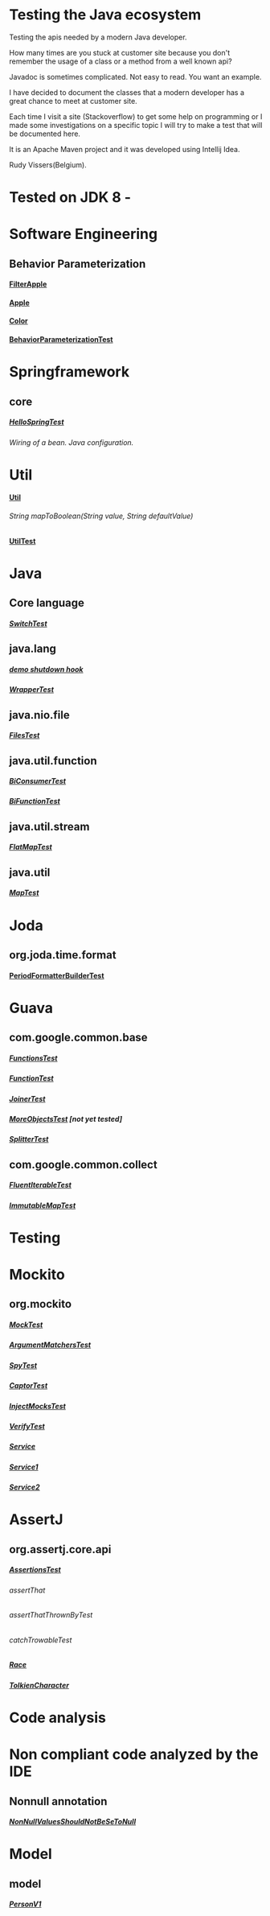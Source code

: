 # Testing the Java ecosystem

Testing the apis needed by a modern Java developer.

How many times are you stuck at customer site because you don't remember the usage of a class or a method from a well known api?

Javadoc is sometimes complicated. Not easy to read. You want an example.

I have decided to document the classes that a modern developer has a great chance to meet at customer site.

Each time I visit a site (Stackoverflow) to get some help on programming or I made some investigations on a specific topic I will try to make a test that will be documented here.

It is an Apache Maven project and it was developed using Intellij Idea.

Rudy Vissers(Belgium).

# Tested on JDK 8 - 
 
# Software Engineering

## Behavior Parameterization

#### [FilterApple](src/main/java/se/behaviorparameterization/FilterApple.java)
#### [Apple](src/main/java/se/behaviorparameterization/Apple.java)
#### [Color](src/main/java/se/behaviorparameterization/Color.java)
#### [BehaviorParameterizationTest](src/test/java/se/behaviorparameterization/BehaviorParameterizationTest.java)

# Springframework
## core
##### [HelloSpringTest](src/test/java/springframework/HelloSpringTest.java)
###### Wiring of a bean. Java configuration.

# Util
#### [Util](src/main/java/util/Util.java)
###### String mapToBoolean(String value, String defaultValue)
#### [UtilTest](src/test/java/util/UtilTest.java)

# Java

## Core language

##### [SwitchTest](src/test/java/corelanguage/SwitchTest.java)

## java.lang

##### [demo shutdown hook](src/main/java/api/java/lang/ShutdownHookDemo.java) 
##### [WrapperTest](src/test/java/api/java/lang/WrapperTest.java) 

## java.nio.file

##### [FilesTest](src/test/java/api/java/nio/file/FilesTest.java) 

## java.util.function

##### [BiConsumerTest](src/test/java/api/java/util/function/BiConsumerTest.java)
##### [BiFunctionTest](src/test/java/api/java/util/function/BiFunctionTest.java)

## java.util.stream

##### [FlatMapTest](src/test/java/api/java/util/stream/FlatMapTest.java) 

## java.util

##### [MapTest](src/test/java/api/java/util/MapTest.java)

# Joda

## org.joda.time.format

#### [PeriodFormatterBuilderTest](src/test/java/api/org/joda/time/format/PeriodFormatterBuilderTest.java)

# Guava

## com.google.common.base

##### [FunctionsTest](src/test/java/api/com/google/common/base/FunctionsTest.java)
##### [FunctionTest](src/test/java/api/com/google/common/base/FunctionTest.java) 
##### [JoinerTest](src/test/java/api/com/google/common/base/JoinerTest.java)
##### [MoreObjectsTest](src/test/java/api/com/google/common/base/MoreObjectsTest.java) [not yet tested]
##### [SplitterTest](src/test/java/api/com/google/common/base/SplitterTest.java)

## com.google.common.collect

##### [FluentIterableTest](src/test/java/api/com/google/common/collect/FluentIterableTest.java)
##### [ImmutableMapTest](src/test/java/api/com/google/common/collect/ImmutableMapTest.java)

# Testing

# Mockito

## org.mockito

##### [MockTest](src/test/java/api/org/mockito/MockTest.java)
##### [ArgumentMatchersTest](src/test/java/api/org/mockito/ArgumentMatchersTest.java)
##### [SpyTest](src/test/java/api/org/mockito/SpyTest.java)
##### [CaptorTest](src/test/java/api/org/mockito/CaptorTest.java)
##### [InjectMocksTest](src/test/java/api/org/mockito/InjectMocksTest.java)
##### [VerifyTest](src/test/java/api/org/mockito/VerifyTest.java)
##### [Service](src/main/java/api/org/mockito/injectsmocks/Service.java)
##### [Service1](src/main/java/api/org/mockito/injectsmocks/Service1.java)
##### [Service2](src/main/java/api/org/mockito/injectsmocks/Service2.java)

# AssertJ

## org.assertj.core.api

##### [AssertionsTest](src/test/java/api/org/assertj/core/api/AssertionsTest.java)
###### assertThat
###### assertThatThrownByTest
###### catchTrowableTest
##### [Race](src/test/java/api/org/assertj/core/api/AssertionsTest.java)
##### [TolkienCharacter](src/test/java/api/org/assertj/core/api/AssertionsTest.java)

# Code analysis

# Non compliant code analyzed by the IDE

## Nonnull annotation

##### [NonNullValuesShouldNotBeSeToNull](src/main/java/non_compliant_code/NonNullValuesShouldNotBeSeToNull.java)

# Model

## model

##### [PersonV1](src/main/java/model/PersonV1.java)

